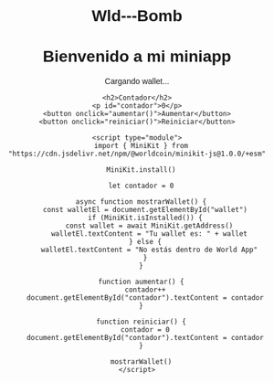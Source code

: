 # Wld---Bomb
<!DOCTYPE html>
<html>
  <head>
    <title>Miniapp con contador</title>
    <style>
      body {
        font-family: sans-serif;
        text-align: center;
        padding: 50px;
      }
      button {
        padding: 10px 20px;
        font-size: 16px;
        margin: 10px;
      }
    </style>
  </head>
  <body>
    <h1>Bienvenido a mi miniapp</h1>
    <p id="wallet">Cargando wallet...</p>

    <h2>Contador</h2>
    <p id="contador">0</p>
    <button onclick="aumentar()">Aumentar</button>
    <button onclick="reiniciar()">Reiniciar</button>

    <script type="module">
      import { MiniKit } from "https://cdn.jsdelivr.net/npm/@worldcoin/minikit-js@1.0.0/+esm"

      MiniKit.install()

      let contador = 0

      async function mostrarWallet() {
        const walletEl = document.getElementById("wallet")
        if (MiniKit.isInstalled()) {
          const wallet = await MiniKit.getAddress()
          walletEl.textContent = "Tu wallet es: " + wallet
        } else {
          walletEl.textContent = "No estás dentro de World App"
        }
      }

      function aumentar() {
        contador++
        document.getElementById("contador").textContent = contador
      }

      function reiniciar() {
        contador = 0
        document.getElementById("contador").textContent = contador
      }

      mostrarWallet()
    </script>
  </body>
</html>